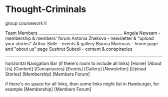 # Thought-Criminals
group coursework II

Team Members __________________________________________
Angela Newsam     - membership & members' forum
Antonia Zhekova   - newsletter & "upload your stories"
Arthur Sidle      - events & gallery
Bianca Marincas   - home page and "about us" page
Sushrut Subedi    - content & conspiracies
_______________________________________________________


horizontal Navigation Bar (if there's room to include all links)
[Home]
[About Us]
[Content]
[Conspiracies]
[Events]
[Gallery]
[Newsletter]
[Upload Stories]
[Membership]
[Members Forum]

if there's no space for all links, then some links might list in Hamburger, for example
[Membership]
[Members Forum]
